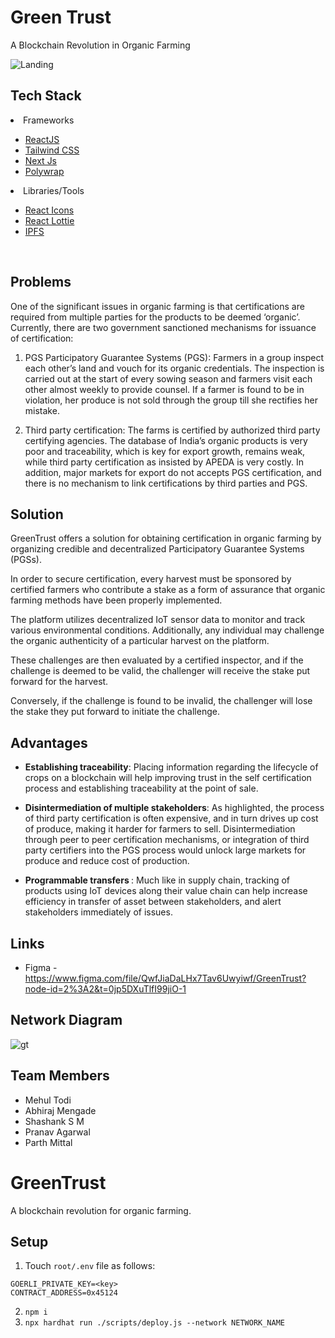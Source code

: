 # Green Trust
<p> A Blockchain Revolution in Organic Farming <p/>

![Landing](https://user-images.githubusercontent.com/76661350/219805436-17bd9c16-1c68-4c98-bfe6-d8c0e7afbb21.jpg)

## Tech Stack

<li>Frameworks</li>

- [ReactJS](https://reactjs.org/)
- [Tailwind CSS](https://tailwindcss.com/)
- [Next Js](https://nextjs.org/)
- [Polywrap](https://polywrap.io/)

<li>Libraries/Tools</li>
    
- [React Icons](https://react-icons.github.io/react-icons")
- [React Lottie](https://www.npmjs.com/package/react-lottie)
- [IPFS](https://ipfs.tech/)

<br/>

## Problems 

One of the significant issues in organic farming is that certifications are required from multiple parties for
the products to be deemed ‘organic’. Currently, there are two government sanctioned mechanisms
for issuance of certification:

1. PGS Participatory Guarantee Systems (PGS): Farmers in a group inspect each other’s land
and vouch for its organic credentials. The inspection is carried out at the start of every sowing
season and farmers visit each other almost weekly to provide counsel. If a farmer is found
to be in violation, her produce is not sold through the group till she rectifies her mistake.

2. Third party certification: The farms is certified by authorized third party certifying agencies.
The database of India’s organic products is very poor and traceability, which is key for export growth,
remains weak, while third party certification as insisted by APEDA is very costly. In addition, major
markets for export do not accepts PGS certification, and there is no mechanism to link certifications
by third parties and PGS. 

## Solution

GreenTrust offers a solution for obtaining certification in organic farming by organizing credible and decentralized Participatory Guarantee Systems (PGSs). 

In order to secure certification, every harvest must be sponsored by certified farmers who contribute a stake as a form of assurance that organic farming methods have been properly implemented. 

The platform utilizes decentralized IoT sensor data to monitor and track various environmental conditions. Additionally, any individual may challenge the organic authenticity of a particular harvest on the platform. 

These challenges are then evaluated by a certified inspector, and if the challenge is deemed to be valid, the challenger will receive the stake put forward for the harvest.

Conversely, if the challenge is found to be invalid, the challenger will lose the stake they put forward to initiate the challenge.

## Advantages

- <b>Establishing traceability</b>: Placing information regarding the lifecycle of crops on a
blockchain will help improving trust in the self certification process and establishing
traceability at the point of sale.

- <b>Disintermediation of multiple stakeholders</b>: As highlighted, the process of third party
certification is often expensive, and in turn drives up cost of produce, making it harder for
farmers to sell. Disintermediation through peer to peer certification mechanisms, or
integration of third party certifiers into the PGS process would unlock large markets for
produce and reduce cost of production.

- <b> Programmable transfers </b>: Much like in supply chain, tracking of products using IoT devices
along their value chain can help increase efficiency in transfer of asset between
stakeholders, and alert stakeholders immediately of issues. 

## Links

- Figma - https://www.figma.com/file/QwfJiaDaLHx7Tav6Uwyiwf/GreenTrust?node-id=2%3A2&t=0jp5DXuTlfI99jiO-1

## Network Diagram 

![gt](https://user-images.githubusercontent.com/72497928/219967298-9968fab5-1913-48ad-a7d5-13e26acd6677.png)


## Team Members
- Mehul Todi
- Abhiraj Mengade
- Shashank S M
- Pranav Agarwal
- Parth Mittal
# GreenTrust
A blockchain revolution for organic farming.

## Setup
1. Touch `root/.env` file as follows:
```.env
GOERLI_PRIVATE_KEY=<key>
CONTRACT_ADDRESS=0x45124
```
2. `npm i`
3. `npx hardhat run ./scripts/deploy.js --network NETWORK_NAME`
